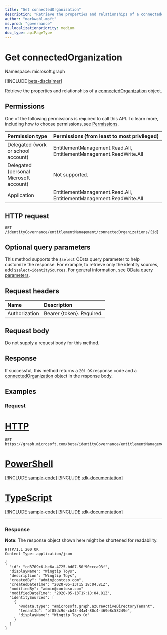 ```yaml
---
title: "Get connectedOrganization"
description: "Retrieve the properties and relationships of a connectedorganization object."
author: "markwahl-msft"
ms.prod: "governance"
ms.localizationpriority: medium
doc_type: apiPageType
---
```


# Get connectedOrganization

Namespace: microsoft.graph

[!INCLUDE [beta-disclaimer](../../includes/beta-disclaimer.md)]

Retrieve the properties and relationships of a [connectedOrganization](../resources/connectedorganization.md) object.

## Permissions

One of the following permissions is required to call this API. To learn more, including how to choose permissions, see [Permissions](/graph/permissions-reference).

|Permission type|Permissions (from least to most privileged)|
|:---|:---|
| Delegated (work or school account)     | EntitlementManagement.Read.All, EntitlementManagement.ReadWrite.All |
| Delegated (personal Microsoft account) | Not supported. |
| Application                            | EntitlementManagement.Read.All, EntitlementManagement.ReadWrite.All |

## HTTP request

<!-- {
  "blockType": "ignored"
}
-->
``` http
GET /identityGovernance/entitlementManagement/connectedOrganizations/{id}
```

## Optional query parameters

This method supports the `$select` OData query parameter to help customize the response. For example, to retrieve only the identity sources, add `$select=identitySources`. For general information, see [OData query parameters](/graph/query-parameters).

## Request headers

|Name|Description|
|:---|:---|
|Authorization|Bearer {token}. Required.|

## Request body

Do not supply a request body for this method.

## Response

If successful, this method returns a `200 OK` response code and a [connectedOrganization](../resources/connectedorganization.md) object in the response body.

## Examples

### Request

# [HTTP](#tab/http)
<!-- {
  "blockType": "request",
  "name": "get_connectedorganization"
}
-->
``` http
GET https://graph.microsoft.com/beta/identityGovernance/entitlementManagement/connectedOrganizations/{id}
```

# [PowerShell](#tab/powershell)
[!INCLUDE [sample-code](../includes/snippets/powershell/get-connectedorganization-powershell-snippets.md)]
[!INCLUDE [sdk-documentation](../includes/snippets/snippets-sdk-documentation-link.md)]

# [TypeScript](#tab/typescript)
[!INCLUDE [sample-code](../includes/snippets/typescript/get-connectedorganization-typescript-snippets.md)]
[!INCLUDE [sdk-documentation](../includes/snippets/snippets-sdk-documentation-link.md)]

---

### Response

**Note:** The response object shown here might be shortened for readability.
<!-- {
  "blockType": "response",
  "truncated": true,
  "@odata.type": "microsoft.graph.connectedOrganization"
}
-->
``` http
HTTP/1.1 200 OK
Content-Type: application/json

{
  "id": "cd3709c6-be6a-4725-bd07-50f90ccca93f",
  "displayName": "Wingtip Toys",
  "description": "Wingtip Toys",
  "createdBy": "admin@contoso.com",
  "createdDateTime": "2020-05-13T15:18:04.81Z",
  "modifiedBy": "admin@contoso.com",
  "modifiedDateTime": "2020-05-13T15:18:04.81Z",
  "identitySources": [
    {
      "@odata.type": "#microsoft.graph.azureActiveDirectoryTenant",
      "tenantId": "bf85dc9d-cb43-44a4-80c4-469e8c58249e",
      "displayName": "Wingtip Toys Co"
    }
  ]
}
```

<!-- uuid: 16cd6b66-4b1a-43a1-adaf-3a886856ed98
2019-02-04 14:57:30 UTC -->
<!-- {
  "type": "#page.annotation",
  "description": "Get connectedOrganization",
  "keywords": "",
  "section": "documentation",
  "tocPath": ""
}-->


